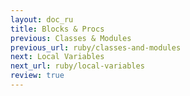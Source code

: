 ```yaml
---
layout: doc_ru
title: Blocks & Procs
previous: Classes & Modules
previous_url: ruby/classes-and-modules
next: Local Variables
next_url: ruby/local-variables
review: true
---
```

